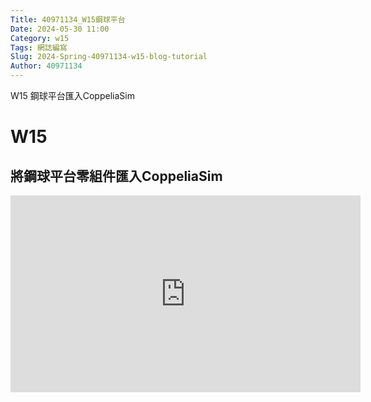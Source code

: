 ```yaml
---
Title: 40971134_W15鋼球平台
Date: 2024-05-30 11:00
Category: w15
Tags: 網誌編寫
Slug: 2024-Spring-40971134-w15-blog-tutorial
Author: 40971134
---
```


W15 鋼球平台匯入CoppeliaSim

<!-- PELICAN_END_SUMMARY -->

# W15
## 將鋼球平台零組件匯入CoppeliaSim
<iframe width="560" height="315" src="https://www.youtube.com/embed/eUgukB0efDI?si=J47PNhIFQEzi-3mR" title="YouTube video player" frameborder="0" allow="accelerometer; autoplay; clipboard-write; encrypted-media; gyroscope; picture-in-picture; web-share" referrerpolicy="strict-origin-when-cross-origin" allowfullscreen></iframe>
